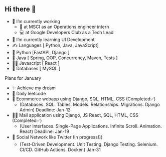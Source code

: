 ## Hi there 👋

- 🔭 I’m currently working
  - 🧩 at MSCI as an Operations engineer intern
  - 💻 at Google Developers Club as a Tech Lead
- 🎨 I’m currently learning UI Development
- ✍️ Languages [ Python, Java, JavaScript]
- 🐍 Python [FastAPI, Django ]
- 🦖 Java [ Spring, OOP, Concurrency, Maven, Tests ]
- 🕵️‍♂️ Javascript [ React ]
- 🫏 Databases [ MySQL ]


Plans for January
- ✨ Achieve my dream
- 🦍 Daily leetcode
- 🍂 Ecommerce webapp using Django, SQL, HTML, CSS (Completed✅)
  - (Databases. SQL. Tables. Models. Relationships. Migrations. Django Admin) Deadline: Jan-12
- 🙇‍♂️ Mail application using Django, JS React, SQL, HTML, CSS (Completed✅)
  - (User Interfaces. Single-Page Applications. Infinite Scroll. Animation. React) Deadline: Jan-19
- 🫏 Social Network like Twitter (In progress🔃)
  - (Test-Driven Development. Unit Testing. Django Testing. Selenium. CI/CD. GitHub Actions. Docker.) Jan-31
